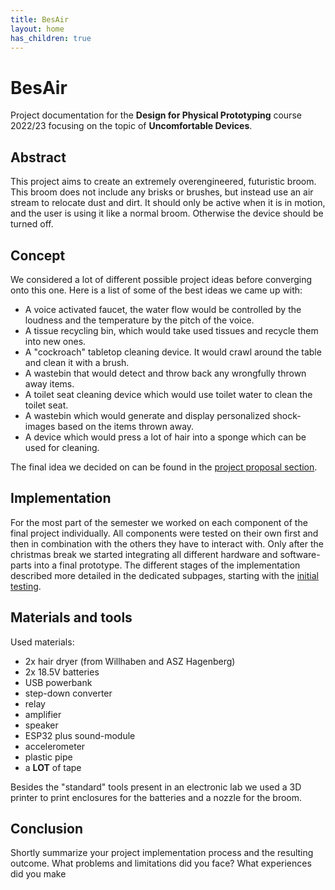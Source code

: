 ```yaml
---
title: BesAir
layout: home
has_children: true
---
```


# BesAir

Project documentation for the **Design for Physical Prototyping** course 2022/23 focusing on the topic of **Uncomfortable Devices**.

## Abstract

This project aims to create an extremely overengineered, futuristic broom.
This broom does not include any brisks or brushes, but instead use an air stream to relocate dust and dirt.
It should only be active when it is in motion, and the user is using it like a normal broom.
Otherwise the device should be turned off.

## Concept

We considered a lot of different possible project ideas before converging onto this one.
Here is a list of some of the best ideas we came up with:

-   A voice activated faucet, the water flow would be controlled by the loudness and the temperature by the pitch of the voice.
-   A tissue recycling bin, which would take used tissues and recycle them into new ones.
-   A "cockroach" tabletop cleaning device. It would crawl around the table and clean it with a brush.
-   A wastebin that would detect and throw back any wrongfully thrown away items.
-   A toilet seat cleaning device which would use toilet water to clean the toilet seat.
-   A wastebin which would generate and display personalized shock-images based on the items thrown away.
-   A device which would press a lot of hair into a sponge which can be used for cleaning.

The final idea we decided on can be found in the [project proposal section](01_proposal.md).

## Implementation

For the most part of the semester we worked on each component of the final project individually.
All components were tested on their own first and then in combination with the others they have to interact with.
Only after the christmas break we started integrating all different hardware and software-parts into a final prototype.
The different stages of the implementation described more detailed in the dedicated subpages, starting with the [initial testing](02_initial_testing.md).

## Materials and tools

Used materials:

-   2x hair dryer (from Willhaben and ASZ Hagenberg)
-   2x 18.5V batteries
-   USB powerbank
-   step-down converter
-   relay
-   amplifier
-   speaker
-   ESP32 plus sound-module
-   accelerometer
-   plastic pipe
-   a **LOT** of tape

Besides the "standard" tools present in an electronic lab we used a 3D printer to print enclosures for the batteries and a nozzle for the broom.

## Conclusion

Shortly summarize your project implementation process and the resulting outcome.
What problems and limitations did you face? What experiences did you make
